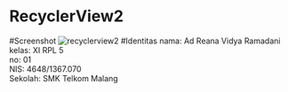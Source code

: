 # RecyclerView2
#Screenshot
![recyclerview2](https://cloud.githubusercontent.com/assets/22124998/20030221/f66fadc8-a392-11e6-8966-6ceb8e08d1a3.png)
#Identitas
nama: Ad Reana Vidya Ramadani<br>
kelas: XI RPL 5<br>
no: 01<br>
NIS: 4648/1367.070<br>
Sekolah: SMK Telkom Malang<br>
